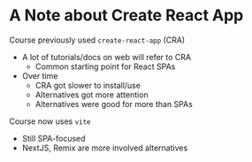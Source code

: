 # A Note about Create React App

Course previously used `create-react-app` (CRA)
- A lot of tutorials/docs on web will refer to CRA
    - Common starting point for React SPAs
- Over time
    - CRA got slower to install/use
    - Alternatives got more attention
    - Alternatives were good for more than SPAs

Course now uses `vite`
- Still SPA-focused
- NextJS, Remix are more involved alternatives
